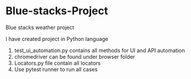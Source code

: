 # Blue-stacks-Project
Blue stacks weather project

I have created project in Python language

1. test_ui_automation.py contains all methods for UI and API automation
2. chromedriver can be found under browser folder
3. Locators.py file contain all locators
4. Use pytest runner to run all cases
